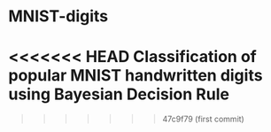 # MNIST-digits
<<<<<<< HEAD
Classification of popular MNIST handwritten digits using Bayesian Decision Rule
=======
>>>>>>> 47c9f79 (first commit)
